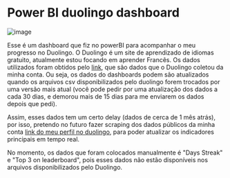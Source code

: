 # Power BI duolingo dashboard
![image](https://github.com/user-attachments/assets/4444bb51-7032-43d2-b227-eb5af9079c6c)



Esse é um dashboard que fiz no powerBI para acompanhar o meu progresso no Duolingo. O Duolingo é um site de aprendizado de idiomas gratuito, atualmente estou focando em aprender Francês. Os dados utilizados foram obtidos pelo [link](https://drive-thru.duolingo.com/), que são dados que o Duolingo coletou da minha conta. Ou seja, os dados do dashboards podem são atualizados quando os arquivos csv disponibilizados pelo duolingo forem trocados por uma versão mais atual (você pode pedir por uma atualização dos dados a cada 30 dias, e demorou mais de 15 dias para me enviarem os dados depois que pedi).

Assim, esses dados tem um certo delay (dados de cerca de 1 mês atrás), por isso, pretendo no futuro fazer scraping dos dados públicos da minha conta [link do meu perfil no duolingo](https://www.duolingo.com/profile/goktrinks), para poder atualizar os indicadores principais em tempo real.

No momento, os dados que foram colocados manualmente é "Days Streak" e "Top 3 on leaderboard", pois esses dados não estão disponíveis nos arquivos disponibilizados pelo Duolingo.
